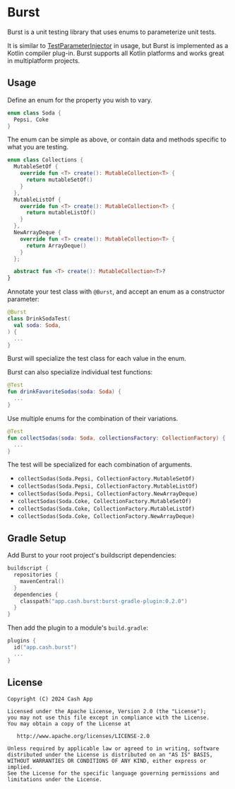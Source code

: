 Burst
=====

Burst is a unit testing library that uses enums to parameterize unit tests.

It is similar to [TestParameterInjector] in usage, but Burst is implemented as a Kotlin compiler
plug-in. Burst supports all Kotlin platforms and works great in multiplatform projects.


Usage
-----

Define an enum for the property you wish to vary.

```kotlin
enum class Soda {
  Pepsi, Coke
}
```

The enum can be simple as above, or contain data and methods specific to what you are testing.

```kotlin
enum class Collections {
  MutableSetOf {
    override fun <T> create(): MutableCollection<T> {
      return mutableSetOf()
    }
  },
  MutableListOf {
    override fun <T> create(): MutableCollection<T> {
      return mutableListOf()
    }
  },
  NewArrayDeque {
    override fun <T> create(): MutableCollection<T> {
      return ArrayDeque()
    }
  };

  abstract fun <T> create(): MutableCollection<T>?
}
```

Annotate your test class with `@Burst`, and accept an enum as a constructor parameter:

```kotlin
@Burst
class DrinkSodaTest(
  val soda: Soda,
) {
  ...
}
```

Burst will specialize the test class for each value in the enum.

Burst can also specialize individual test functions:

```kotlin
@Test
fun drinkFavoriteSodas(soda: Soda) {
  ...
}
```

Use multiple enums for the combination of their variations.

```kotlin
@Test
fun collectSodas(soda: Soda, collectionsFactory: CollectionFactory) {
  ...
}
```

The test will be specialized for each combination of arguments.

 * `collectSodas(Soda.Pepsi, CollectionFactory.MutableSetOf)`
 * `collectSodas(Soda.Pepsi, CollectionFactory.MutableListOf)`
 * `collectSodas(Soda.Pepsi, CollectionFactory.NewArrayDeque)`
 * `collectSodas(Soda.Coke, CollectionFactory.MutableSetOf)`
 * `collectSodas(Soda.Coke, CollectionFactory.MutableListOf)`
 * `collectSodas(Soda.Coke, CollectionFactory.NewArrayDeque)`

Gradle Setup
------------

Add Burst to your root project's buildscript dependencies:

```kotlin
buildscript {
  repositories {
    mavenCentral()
  }
  dependencies {
    classpath("app.cash.burst:burst-gradle-plugin:0.2.0")
  }
}
```

Then add the plugin to a module's `build.gradle`:

```kotlin
plugins {
  id("app.cash.burst")
  ...
}
```


License
-------

    Copyright (C) 2024 Cash App

    Licensed under the Apache License, Version 2.0 (the "License");
    you may not use this file except in compliance with the License.
    You may obtain a copy of the License at

       http://www.apache.org/licenses/LICENSE-2.0

    Unless required by applicable law or agreed to in writing, software
    distributed under the License is distributed on an "AS IS" BASIS,
    WITHOUT WARRANTIES OR CONDITIONS OF ANY KIND, either express or implied.
    See the License for the specific language governing permissions and
    limitations under the License.

[TestParameterInjector]: https://github.com/google/TestParameterInjector
